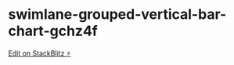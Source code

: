 # swimlane-grouped-vertical-bar-chart-gchz4f

[Edit on StackBlitz ⚡️](https://stackblitz.com/edit/swimlane-grouped-vertical-bar-chart-gchz4f)